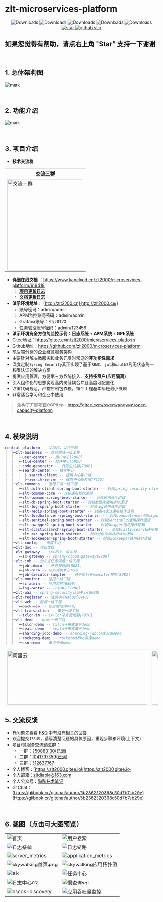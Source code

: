 #  zlt-microservices-platform

<p align="center">
  <img src="https://img.shields.io/badge/Version-5.3.0-critical" alt="Downloads"/>
  <img src="https://img.shields.io/badge/Spring%20Boot-2.5.13-blue" alt="Downloads"/>
  <img src="https://img.shields.io/badge/Spring%20Cloud-2020.0.5-blue" alt="Downloads"/>
  <img src="https://img.shields.io/badge/Spring%20Cloud%20Alibaba-2021.1-blue" alt="Downloads"/>
  <img src="https://img.shields.io/badge/Elasticsearch-7.x-brightgreen" alt="Downloads"/>
  <a target="_blank" href='https://gitee.com/zlt2000/microservices-platform'>
    <img src='https://gitee.com/zlt2000/microservices-platform/badge/star.svg' alt='star'/>
  </a>
  <a target="_blank" href='https://github.com/zlt2000/microservices-platform'>
    <img src="https://img.shields.io/github/stars/zlt2000/microservices-platform.svg?style=social" alt="github star"/>
  </a>
</p>




## 如果您觉得有帮助，请点右上角 "Star" 支持一下谢谢
&nbsp;
## 1. 总体架构图
![mark](https://gitee.com/zlt2000/images/raw/master/springcloud%E5%BE%AE%E6%9C%8D%E5%8A%A1%E6%9E%B6%E6%9E%84%E5%9B%BE.jpg)

&nbsp;
## 2. 功能介绍
![mark](https://gitee.com/zlt2000/images/raw/master/ZLT-MP%E5%BE%AE%E6%9C%8D%E5%8A%A1%E5%B9%B3%E5%8F%B0%E5%8A%9F%E8%83%BD%E5%9B%BE.jpg)

&nbsp;
## 3. 项目介绍
* **技术交流群** 
<table>
    <tr>
        <td><center><strong><a href="https://qm.qq.com/cgi-bin/qm/qr?k=HntAHTirZwCEjF8PQpjDYkw37Zx5rJg8&jump_from=webapi" target="_blank">交流三群</a></strong></center></td>
	</tr>
	<tr>
        <td><a href="https://qm.qq.com/cgi-bin/qm/qr?k=HntAHTirZwCEjF8PQpjDYkw37Zx5rJg8&jump_from=webapi" target="_blank"><img width=250px height=300px alt="交流三群" src="http://qiniu.zlt2000.cn/blog/20210616/htVdgkFMohAm.png?imageslim"/></a></td>
    </tr>
</table>


* **详细在线文档** ：https://www.kancloud.cn/zlt2000/microservices-platform/919418
  * **[项目更新日志](https://www.kancloud.cn/zlt2000/microservices-platform/936235)**
  * **[文档更新日志](https://www.kancloud.cn/zlt2000/microservices-platform/936236)**
* **演示环境地址**： [http://zlt2000.cn](http://zlt2000.cn/)
  * 账号密码：admin/admin
  * APM监控账号密码：admin/admin
  * Grafana账号：zlt/zlt123
  * 任务管理账号密码：admin/123456
* **演示环境有全方位的监控示例：日志系统 + APM系统 + GPE系统**
* Gitee地址：https://gitee.com/zlt2000/microservices-platform
* Github地址：https://github.com/zlt2000/microservices-platform
* 前后端分离的企业级微服务架构
* 主要针对解决微服务和业务开发时常见的**非功能性需求**
* 深度定制`Spring Security`真正实现了基于`RBAC`、`jwt`和`oauth2`的无状态统一权限认证的解决方案
* 提供应用管理，方便第三方系统接入，**支持多租户(应用隔离)**
* 引入组件化的思想实现高内聚低耦合并且高度可配置化
* 注重代码规范，严格控制包依赖，每个工程基本都是最小依赖
* 非常适合学习和企业中使用
>重构于开源项目OCP&cp：https://gitee.com/owenwangwen/open-capacity-platform

&nbsp;
## 4. 模块说明
```lua
central-platform -- 父项目，公共依赖
│  ├─zlt-business -- 业务模块一级工程
│  │  ├─user-center -- 用户中心[7000]
│  │  ├─file-center -- 文件中心[5000]
│  │  ├─code-generator -- 代码生成器[7300]
│  │  ├─search-center -- 搜索中心
│  │  │  ├─search-client -- 搜索中心客户端
│  │  │  ├─search-server -- 搜索中心服务端[7100]
│  │─zlt-commons -- 通用工具一级工程
│  │  ├─zlt-auth-client-spring-boot-starter -- 封装spring security client端的通用操作逻辑
│  │  ├─zlt-common-core -- 封装通用操作逻辑
│  │  ├─zlt-common-spring-boot-starter -- 封装通用操作逻辑
│  │  ├─zlt-db-spring-boot-starter -- 封装数据库通用操作逻辑
│  │  ├─zlt-log-spring-boot-starter -- 封装log通用操作逻辑
│  │  ├─zlt-redis-spring-boot-starter -- 封装Redis通用操作逻辑
│  │  ├─zlt-loadbalancer-spring-boot-starter -- 封装Loadbalancer和Feign的通用操作逻辑
│  │  ├─zlt-sentinel-spring-boot-starter -- 封装Sentinel的通用操作逻辑
│  │  ├─zlt-swagger2-spring-boot-starter -- 封装Swagger通用操作逻辑
│  │  ├─zlt-elasticsearch-spring-boot-starter -- 封装Elasticsearch通用操作逻辑
│  │  ├─zlt-oss-spring-boot-starter -- 封装对象存储通用操作逻辑
│  │  ├─zlt-zookeeper-spring-boot-starter -- 封装Zookeeper通用操作逻辑
│  ├─zlt-config -- 配置中心
│  ├─zlt-doc -- 项目文档
│  ├─zlt-gateway -- api网关一级工程
│  │  ├─sc-gateway -- spring-cloud-gateway[9900]
│  ├─zlt-job -- 分布式任务调度一级工程
│  │  ├─job-admin -- 任务管理器[8081]
│  │  ├─job-core -- 任务调度核心代码
│  │  ├─job-executor-samples -- 任务执行者executor样例[8082]
│  ├─zlt-monitor -- 监控一级工程
│  │  ├─sc-admin -- 应用监控[6500]
│  │  ├─log-center -- 日志中心[7200]
│  ├─zlt-uaa -- spring-security认证中心[8000]
│  ├─zlt-register -- 注册中心Nacos[8848]
│  ├─zlt-web -- 前端一级工程
│  │  ├─back-web -- 后台前端[8066]
│  ├─zlt-transaction -- 事务一级工程
│  │  ├─txlcn-tm -- tx-lcn事务管理器[7970]
│  ├─zlt-demo -- demo一级工程
│  │  ├─txlcn-demo -- txlcn分布式事务demo
│  │  ├─seata-demo -- seata分布式事务demo
│  │  ├─sharding-jdbc-demo -- sharding-jdbc分库分表demo
│  │  ├─rocketmq-demo -- rocketmq和mq事务demo
│  │  ├─sso-demo -- 单点登录demo
```

<table>
    <tr>
        <td><a target="_blank" href="https://www.aliyun.com/minisite/goods?userCode=dickv1kw&share_source=copy_link"><img width="460px" height="177px" alt="阿里云" src="https://gitee.com/zlt2000/images/raw/master/aly.jpg"/></a></td>
        <td><a target="_blank" href="https://cloud.tencent.com/act/cps/redirect?redirect=1074&cps_key=5516bbd5876cd224d90bd41d53d3f7fe&from=console"><img width="460px" height="177px"  alt="腾讯云" src="https://gitee.com/zlt2000/images/raw/master/txy.jpg"/></a></td>
    </tr>
</table>


## 5. 交流反馈
* 有问题先看看 [F&Q](https://www.kancloud.cn/zlt2000/microservices-platform/981382) 中有没有相关的回答
* 欢迎提交`ISSUS`，请写清楚问题的具体原因，重现步骤和环境(上下文)
* 项目/微服务交流请进群：
  * 一群：[250883130(已满)](https://shang.qq.com/wpa/qunwpa?idkey=17544199255998bda0d938fb72b08d076c40c52c9904520b76eb5eb0585da71e)
  * 二群：[1041797659(已满)](https://shang.qq.com/wpa/qunwpa?idkey=41988facbc02f678942a7ee7ae03122f2ef0a10c948b3d07319f070bfb0d3a98)
  * 三群：[512637767](https://qm.qq.com/cgi-bin/qm/qr?k=HntAHTirZwCEjF8PQpjDYkw37Zx5rJg8&jump_from=webapi)
* 个人博客：[https://zlt2000.gitee.io](https://zlt2000.gitee.io)
* 个人邮箱：zltdiablo@163.com
* 个人公众号：[陶陶技术笔记](http://qiniu.zlt2000.cn/blog/20190902/M56cWjw7uNsc.png?imageslim)
* GitChat：[https://gitbook.cn/gitchat/author/5b2362320398d50d7b7ab29e](https://gitbook.cn/gitchat/author/5b2362320398d50d7b7ab29e)

&nbsp;
## 6. 截图（点击可大图预览）
<table>
    <tr>
        <td><img alt="首页" src="https://gitee.com/zlt2000/images/raw/master/%E9%A6%96%E9%A1%B5.png"/></td>
        <td><img alt="用户搜索" src="https://gitee.com/zlt2000/images/raw/master/%E7%94%A8%E6%88%B7%E6%90%9C%E7%B4%A2.png"/></td>
    </tr>
    <tr>
        <td><img alt="日志系统" src="https://gitee.com/zlt2000/images/raw/master/%E6%97%A5%E5%BF%97%E7%B3%BB%E7%BB%9F.png"/></td>
        <td><img alt="日志链路" src="https://gitee.com/zlt2000/images/raw/master/%E6%97%A5%E5%BF%97%E9%93%BE%E8%B7%AF.png"/></td>
    </tr>
	<tr>
        <td><img alt="server_metrics" src="https://gitee.com/zlt2000/images/raw/master/server_metrics.png"/></td>
        <td><img alt="application_metrics" src="https://gitee.com/zlt2000/images/raw/master/application_metrics.png"/></td>
    </tr>
    <tr>
        <td><img alt="skywalking首页.png" src="https://gitee.com/zlt2000/images/raw/master/skywalking%E9%A6%96%E9%A1%B5.png"/></td>
        <td><img alt="skywalking应用拓扑图" src="https://gitee.com/zlt2000/images/raw/master/skywalking%E5%BA%94%E7%94%A8%E6%8B%93%E6%89%91%E5%9B%BE.png"/></td>
    </tr>
    <tr>
        <td><img alt="elk" src="https://gitee.com/zlt2000/images/raw/master/elk.png"/></td>
        <td><img alt="任务中心" src="https://gitee.com/zlt2000/images/raw/master/%E4%BB%BB%E5%8A%A1%E4%B8%AD%E5%BF%83.png"/></td>
    </tr>
    <tr>
        <td><img alt="日志中心02" src="https://gitee.com/zlt2000/images/raw/master/%E6%97%A5%E5%BF%97%E4%B8%AD%E5%BF%8302.png"/></td>
        <td><img alt="慢查询sql" src="https://gitee.com/zlt2000/images/raw/master/%E6%85%A2%E6%9F%A5%E8%AF%A2sql.png"/></td>
    </tr>
    <tr>
        <td><img alt="nacos-discovery" src="https://gitee.com/zlt2000/images/raw/master/nacos-discovery.png"/></td>
        <td><img alt="应用吞吐量监控" src="https://gitee.com/zlt2000/images/raw/master/%E5%BA%94%E7%94%A8%E5%90%9E%E5%90%90%E9%87%8F%E7%9B%91%E6%8E%A7.png"/></td>
    </tr>
</table>